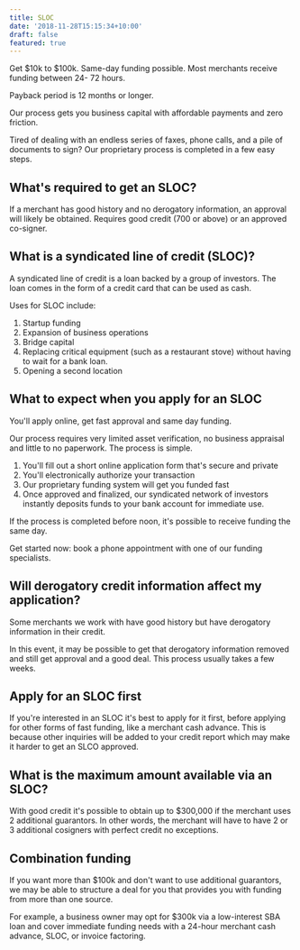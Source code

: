 ```yaml
---
title: SLOC
date: '2018-11-28T15:15:34+10:00'
draft: false
featured: true
---
```

Get $10k to $100k. Same-day funding possible. Most merchants receive funding between 24- 72 hours. 

Payback period is 12 months or longer.

Our process gets you business capital with affordable payments and zero friction. 

Tired of dealing with an endless series of faxes, phone calls, and a pile of documents to sign? Our proprietary process is completed in a few easy steps. 

## What's required to get an SLOC?

If a merchant has good history and no derogatory information, an approval will likely be obtained. Requires good credit (700 or above) or an approved co-signer.

## What is a syndicated line of credit (SLOC)?

A syndicated line of credit is a loan backed by a group of investors. The loan comes in the form of a credit card that can be used as cash.

Uses for SLOC include: 

1. Startup funding
2. Expansion of business operations
3. Bridge capital
4. Replacing critical equipment (such as a restaurant stove) without having to wait for a bank loan.
5. Opening a second location

## What to expect when you apply for an SLOC

You'll apply online, get fast approval and same day funding.

Our process requires very limited asset verification, no business appraisal and little to no paperwork. The process is simple.

1. You'll fill out a short online application form that's secure and private
2. You'll electronically authorize your transaction
3. Our proprietary funding system will get you funded fast
4. Once approved and finalized, our syndicated network of investors instantly deposits funds to your bank account for immediate use.

If the process is completed before noon, it's possible to receive funding the same day. 

Get started now: book a phone appointment with one of our funding specialists.

## Will derogatory credit information affect my application?

Some merchants we work with have good history but have derogatory information in their credit. 

In this event, it may be possible to get that derogatory information removed and still get approval and a good deal. This process usually takes a few weeks.

## Apply for an SLOC first

If you're interested in an SLOC it's best to apply for it first, before applying for other forms of fast funding, like a merchant cash advance. This is because other inquiries will be added to your credit report which may make it harder to get an SLCO approved.

## What is the maximum amount available via an SLOC?

With good credit it's possible to obtain up to $300,000 if the merchant uses 2 additional guarantors. In other words, the merchant will have to have 2 or 3 additional cosigners with perfect credit no exceptions.

## Combination funding

If you want more than $100k and don't want to use additional guarantors, we may be able to structure a deal for you that provides you with funding from more than one source. 

For example, a business owner may opt for $300k via a low-interest SBA loan and cover immediate funding needs with a 24-hour merchant cash advance, SLOC, or invoice factoring.
